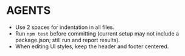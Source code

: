 # AGENTS

- Use 2 spaces for indentation in all files.
- Run `npm test` before committing (current setup may not include a package.json; still run and report results).
- When editing UI styles, keep the header and footer centered.
